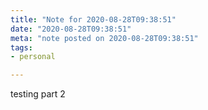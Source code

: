 ```yaml
---
title: "Note for 2020-08-28T09:38:51"
date: "2020-08-28T09:38:51"
meta: "note posted on 2020-08-28T09:38:51"
tags:
- personal

---
```

testing part 2

